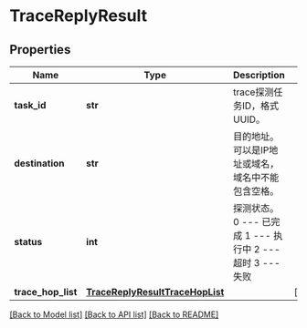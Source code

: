 # TraceReplyResult

## Properties
Name | Type | Description | Notes
------------ | ------------- | ------------- | -------------
**task_id** | **str** | trace探测任务ID，格式UUID。 | 
**destination** | **str** | 目的地址。可以是IP地址或域名，域名中不能包含空格。 | 
**status** | **int** | 探测状态。 0 --- 已完成 1 --- 执行中 2 --- 超时 3 --- 失败  | 
**trace_hop_list** | [**TraceReplyResultTraceHopList**](TraceReplyResultTraceHopList.md) |  | [optional] 

[[Back to Model list]](../README.md#documentation-for-models) [[Back to API list]](../README.md#documentation-for-api-endpoints) [[Back to README]](../README.md)


